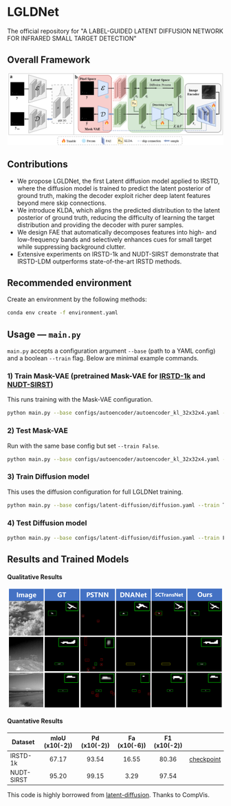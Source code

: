 # LGLDNet
The official repository for "A LABEL-GUIDED LATENT DIFFUSION NETWORK FOR INFRARED SMALL TARGET DETECTION"
## Overall Framework
![outline](assets/framework.png)
## Contributions
- We propose LGLDNet, the first Latent diffusion model applied to IRSTD, where the diffusion model is trained to predict the latent posterior of ground truth, making the decoder exploit richer deep latent features beyond mere skip connections.
- We introduce KLDA, which aligns the predicted distribution to the latent posterior of ground truth, reducing the difficulty of learning the target distribution and providing the decoder with purer samples.
- We design FAE that automatically decomposes features into high- and low-frequency bands and selectively enhances cues for small target while suppressing background clutter.
- Extensive experiments on IRSTD-1k and NUDT-SIRST demonstrate that IRSTD-LDM outperforms state-of-the-art IRSTD methods.
## Recommended environment
Create an environment by the following methods:
```bash
conda env create -f environment.yaml
```
## Usage — `main.py`

`main.py` accepts a configuration argument `--base` (path to a YAML config) and a boolean `--train` flag. Below are minimal example commands.

### 1) Train Mask-VAE (pretrained Mask-VAE for [IRSTD-1k](https://drive.google.com/file/d/18alU2uTodp9Sgf-7fIuW6XQDrOqpafIE/view?usp=drive_link) and [NUDT-SIRST](https://drive.google.com/file/d/1v9PWkcjv7WsEaHhxIIJRehxUP6thae_X/view?usp=drive_link))

This runs training with the Mask-VAE configuration.

```bash
python main.py --base configs/autoencoder/autoencoder_kl_32x32x4.yaml --train True
```

### 2) Test Mask-VAE

Run with the same base config but set `--train False`.

```bash
python main.py --base configs/autoencoder/autoencoder_kl_32x32x4.yaml --train False
```

### 3) Train Diffusion model

This uses the diffusion configuration for full LGLDNet training.

```bash
python main.py --base configs/latent-diffusion/diffusion.yaml --train True
```

### 4) Test Diffusion model

```bash
python main.py --base configs/latent-diffusion/diffusion.yaml --train False
```
## Results and Trained Models
#### Qualitative Results

![outline](assets/Qualitative.png)

#### Quantative Results 
| Dataset   | mIoU (x10(-2)) | Pd (x10(-2))|  Fa (x10(-6)) |F1 (x10(-2))||
|-----------|:--------------:|:-----:|:-----:|:-----:|:-----:|
| IRSTD-1k  |     67.17      |  93.54 |16.55|80.36|[checkpoint](https://drive.google.com/file/d/1L_nJMiJrXdO9fGTC8idFE6RDXZuE5CKZ/view?usp=drive_link)|
| NUDT-SIRST |     95.20      |  99.15 | 3.29 |97.54||[checkpoint](https://drive.google.com/file/d/17cXBas_BB17l_v4RpJft-Gx8v6TH7SLz/view?usp=drive_link)|

This code is highly borrowed from [latent-diffusion](https://github.com/YimianDai/open-acm). Thanks to 
CompVis.
